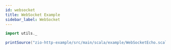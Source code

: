 ```yaml
---
id: websocket
title: WebSocket Example
sidebar_label: WebSocket
---
```


```scala mdoc:passthrough
import utils._

printSource("zio-http-example/src/main/scala/example/WebSocketEcho.scala")
```
